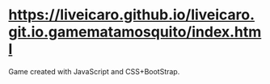 # https://liveicaro.github.io/liveicaro.git.io.gamematamosquito/index.html
Game created with JavaScript and CSS+BootStrap. 
